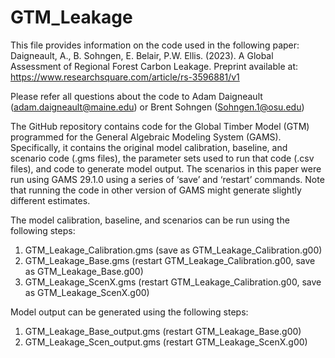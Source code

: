 # GTM_Leakage
This file provides information on the code used in the following paper:
Daigneault, A., B. Sohngen, E. Belair, P.W. Ellis. (2023). A Global Assessment of Regional Forest Carbon Leakage. Preprint available at:  https://www.researchsquare.com/article/rs-3596881/v1 

Please refer all questions about the code to Adam Daigneault (adam.daigneault@maine.edu) or Brent Sohngen (Sohngen.1@osu.edu) 

The GitHub repository contains code for the Global Timber Model (GTM) programmed for the General Algebraic Modeling System (GAMS). Specifically, it contains the original model calibration, baseline, and scenario code (.gms files), the parameter sets used to run that code (.csv files), and code to generate model output.  The scenarios in this paper were run using GAMS 29.1.0 using a series of ‘save’ and ‘restart’ commands. Note that running the code in other version of GAMS might generate slightly different estimates. 

The model calibration, baseline, and scenarios can be run using the following steps:
1.  GTM_Leakage_Calibration.gms (save as GTM_Leakage_Calibration.g00)
2. GTM_Leakage_Base.gms (restart GTM_Leakage_Calibration.g00, save as GTM_Leakage_Base.g00)
3. GTM_Leakage_ScenX.gms (restart GTM_Leakage_Calibration.g00, save as GTM_Leakage_ScenX.g00)

Model output can be generated using the following steps:
1. GTM_Leakage_Base_output.gms (restart GTM_Leakage_Base.g00)
2. GTM_Leakage_Scen_output.gms (restart GTM_Leakage_ScenX.g00)
